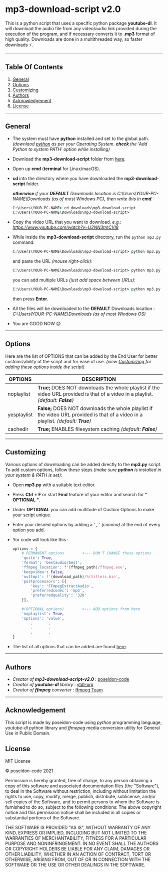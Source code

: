 # **mp3-download-script v2.0**

This is a python script that uses a specific python package **youtube-dl**. It will download the audio file from any video/audio link provided during the execution of the program, and if necessary converts it to **.mp3** format of high quality. Downloads are done in a multithreaded way, so faster downloads ⚡.

---

## **Table Of Contents**

1.  [General](#General)
2.  [Options](#Options)
3.  [Customizing](#Customizing)
4.  [Authors](#Authors)
5.  [Acknowledgement](#Acknowledgement)
6.  [License](#License)

---

<a name="General"></a>

## General

- The system must have **python** installed and set to the global path. _(downlaod [python](https://www.python.org/downloads/) as per your Operating System. **check** the 'Add Python to system PATH' option while installing)_

- Download the **mp3-download-script** folder from [here](https://github.com/poseidon-code/mp3-download-script/archive/master.zip 'mp3-download-script').

- Open up **cmd** (**terminal** for Linux/macOS).

- **cd** into the directory where you have downloaded the **mp3-download-script** folder.

  _**otherwise** if your **DEFAULT** Downloads location is C:\Users\YOUR-PC-NAME\Downloads (as of most Windows PC), then write this in **cmd**._

  ```cmd
  C:\Users\YOUR-PC-NAME> cd downloads\mp3-download-script
  C:\Users\YOUR-PC-NAME\Downloads\mp3-download-script>
  ```

- Copy the video URL that you want to download. _e.g.: https://www.youtube.com/watch?v=U2NN3tmCVI8_

- While inside the **mp3-download-script** directory, run the `python mp3.py` command:

  ```cmd
  C:\Users\YOUR-PC-NAME\Downloads\mp3-download-script> python mp3.py
  ```

  and paste the URL _(mouse right-click)_:

  ```cmd
  C:\Users\YOUR-PC-NAME\Downloads\mp3-download-script> python mp3.py https://www.youtube.com/watch?v=U2NN3tmCVI8
  ```

  you can add multiple URLs _(just add space between URLs)_:

  ```cmd
  C:\Users\YOUR-PC-NAME\Downloads\mp3-download-script> python mp3.py https://www.youtube.com/watch?v=U2NN3tmCVI8 https://www.youtube.com/watch?v=kddC4gi72UE
  ```

  then press **Enter**.

- All the files will be downloaded to the **DEFAULT** Downloads location : _C:\Users\YOUR-PC-NAME\Downloads (as of most Windows OS)_

- You are GOOD NOW 😊

---

<a name="Options"></a>

## Options

Here are the list of OPTIONS that can be added by the End User for better customizability of the script and for ease of use. _(view [Customizing](#Customizing) for adding these options inside the script)_

| OPTIONS     | DESCRIPTION                                                                                                                        |
| ----------- | ---------------------------------------------------------------------------------------------------------------------------------- |
| noplaylist  | **True;** DOES NOT downloads the whole playlist if the video URL provided is that of a video in a playlist. _(default: **False**)_ |
| yesplaylist | **False;** DOES NOT downloads the whole playlist if the video URL provided is that of a video in a playlist. _(default: **True**)_ |
| cachedir    | **True;** ENABLES filesystem caching _(default: **False**)_                                                                        |

---

<a name="Customizing"></a>

## Customizing

Various options of downloading can be added directly to the **mp3.py** script. To add custom options, follow these steps _(make sure **python** is installed in your system & PATH is set)_:

- Open **mp3.py** with a suitable text editor.
- Press **Ctrl + F** or start **Find** feature of your editor and search for **" OPTIONAL "**.
- Under **OPTIONAL** you can add multitude of Custom Options to make your script unique.
- Enter your desired options by adding a ' **,** ' _(comma)_ at the end of every option you add.
- Yor code will look like this :

  ```python
  options = {
      # PERMANENT options        <--- DON'T CHANGE these options
      'quite': True,
      'format': 'bestaudio/best',
      'ffmpeg_location': f'{ffmpeg_path}/ffmpeg.exe',
      'keepvideo': False,
      'outtmpl': f'{download_path}/%(title)s.bin',
      'postprocessors': [{
          'key': 'FFmpegExtractAudio',
          'preferredcodec': 'mp3',
          'preferredquality': '320'
      }],

      #(OPTIONAL options)        <--- ADD options from here
      'noplaylist': True,
      'options': 'value',
          .       .
          .       .
          .       .
  }
  ```

- The list of all options that can be added are found [here](#Options).

---

<a name="Authors"></a>

## Authors

- _Creator of **mp3-download-script-v2.0**_ : [poseidon-code](http://github.com/poseidon-code)
- _Creator of **youtube-dl** library_ : [ytdl-org](http://www.github.com/ytdl-org)
- _Creator of **ffmpeg** converter_ : [ffmpeg Team](http://ffmpeg.org)

---

<a name="Acknowledgement"></a>

## Acknowledgement

This script is made by poseidon-code using _python_ programming language, _youtube-dl_ python library and _ffmepeg_ media conversion utility for General Use in Public Domain.

<a name="License"></a>

## License

MIT License

&copy; poseidon-code 2021

Permission is hereby granted, free of charge, to any person obtaining a copy of this software and associated documentation files (the "Software"), to deal in the Software without restriction, including without limitation the rights to use, copy, modify, merge, publish, distribute, sublicense, and/or sell copies of the Software, and to permit persons to whom the Software is furnished to do so, subject to the following conditions:
The above copyright notice and this permission notice shall be included in all copies or substantial portions of the Software.

THE SOFTWARE IS PROVIDED "AS IS", WITHOUT WARRANTY OF ANY KIND, EXPRESS OR IMPLIED, INCLUDING BUT NOT LIMITED TO THE WARRANTIES OF MERCHANTABILITY, FITNESS FOR A PARTICULAR PURPOSE AND NONINFRINGEMENT. IN NO EVENT SHALL THE AUTHORS OR COPYRIGHT HOLDERS BE LIABLE FOR ANY CLAIM, DAMAGES OR OTHER LIABILITY, WHETHER IN AN ACTION OF CONTRACT, TORT OR OTHERWISE, ARISING FROM, OUT OF OR IN CONNECTION WITH THE SOFTWARE OR THE USE OR OTHER DEALINGS IN THE SOFTWARE.
